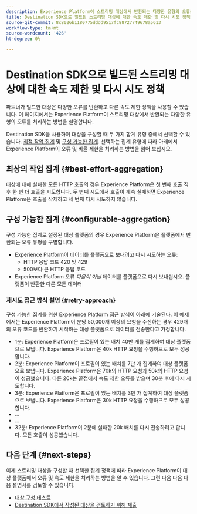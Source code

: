 ```yaml
---
description: Experience Platform이 스트리밍 대상에서 반환되는 다양한 유형의 오류를 처리하는 방법과 데이터를 대상 플랫폼으로 전송하기 위해 다시 시도하는 방법을 알아봅니다.
title: Destination SDK으로 빌드된 스트리밍 대상에 대한 속도 제한 및 다시 시도 정책
source-git-commit: 8c8026b1180775dddd9517fc88727749678a5613
workflow-type: tm+mt
source-wordcount: '426'
ht-degree: 0%

---
```


# Destination SDK으로 빌드된 스트리밍 대상에 대한 속도 제한 및 다시 시도 정책

파트너가 빌드한 대상은 다양한 오류를 반환하고 다른 속도 제한 정책을 사용할 수 있습니다. 이 페이지에서는 Experience Platform이 스트리밍 대상에서 반환되는 다양한 유형의 오류를 처리하는 방법을 설명합니다.

Destination SDK을 사용하여 대상을 구성할 때 두 가지 합계 유형 중에서 선택할 수 있습니다. [최적 작업 집계](../functionality/destination-configuration/aggregation-policy.md#best-effort-aggregation) 및 [구성 가능한 집계](../functionality/destination-configuration/aggregation-policy.md#configurable-aggregation). 선택하는 집계 유형에 따라 아래에서 Experience Platform이 오류 및 비율 제한을 처리하는 방법을 읽어 보십시오.

## 최상의 작업 집계 {#best-effort-aggregation}

대상에 대해 실패한 모든 HTTP 호출의 경우 Experience Platform은 첫 번째 호출 직후 한 번 더 호출을 시도합니다. 두 번째 시도에서 호출이 계속 실패하면 Experience Platform은 호출을 삭제하고 세 번째 다시 시도하지 않습니다.

## 구성 가능한 집계 {#configurable-aggregation}

구성 가능한 집계로 설정된 대상 플랫폼의 경우 Experience Platform은 플랫폼에서 반환되는 오류 유형을 구별합니다.

* Experience Platform이 데이터를 플랫폼으로 보내려고 다시 시도하는 오류:
   * HTTP 응답 코드 420 및 429
   * 500보다 큰 HTTP 응답 코드
* Experience Platform 오류 *다음이 아님* 데이터를 플랫폼으로 다시 보내십시오. 플랫폼이 반환한 다른 모든 데이터

### 재시도 접근 방식 설명 {#retry-approach}

구성 가능한 집계를 위한 Experience Platform 접근 방식이 아래에 기술된다. 이 예제에서는 Experience Platform이 분당 50,000개 이상의 요청을 수신하는 경우 429개의 오류 코드를 반환하기 시작하는 대상 플랫폼으로 데이터를 전송한다고 가정합니다.

* 1분: Experience Platform은 프로필이 있는 배치 40만 개를 집계하여 대상 플랫폼으로 보냅니다. Experience Platform은 40k HTTP 요청을 수행하므로 모두 성공합니다.
* 2분: Experience Platform이 프로필이 있는 배치를 7만 개 집계하여 대상 플랫폼으로 보냅니다. Experience Platform은 70k의 HTTP 요청과 50k의 HTTP 요청이 성공했습니다. 다른 20k는 끝점에서 속도 제한 오류를 받으며 30분 후에 다시 시도합니다.
* 3분: Experience Platform은 프로필이 있는 배치를 3만 개 집계하여 대상 플랫폼으로 보냅니다. Experience Platform은 30k HTTP 요청을 수행하므로 모두 성공합니다.
* ...
* ...
* 32분: Experience Platform이 2분에 실패한 20k 배치를 다시 전송하려고 합니다. 모든 호출이 성공했습니다.

## 다음 단계 {#next-steps}

이제 스트리밍 대상을 구성할 때 선택한 집계 정책에 따라 Experience Platform이 대상 플랫폼에서 오류 및 속도 제한을 처리하는 방법을 알 수 있습니다. 그런 다음 다음 다음 설명서를 검토할 수 있습니다.

* [대상 구성 테스트](../testing-api/streaming-destinations/streaming-destination-testing-overview.md)
* [Destination SDK에서 작성된 대상을 검토하기 위해 제출](../guides/submit-destination.md)

